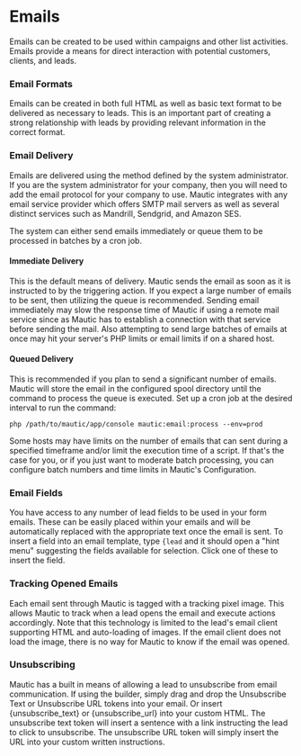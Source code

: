 # Emails

Emails can be created to be used within campaigns and other list activities. Emails provide a means for direct interaction with potential customers, clients, and leads.

### Email Formats

Emails can be created in both full HTML as well as basic text format to be delivered as necessary to leads. This is an important part of creating a strong relationship with leads by providing relevant information in the correct format.

### Email Delivery

Emails are delivered using the method defined by the system administrator. If you are the system administrator for your company, then you will need to add the email protocol for your company to use. Mautic integrates with any email service provider which offers SMTP mail servers as well as several distinct services such as Mandrill, Sendgrid, and Amazon SES.

The system can either send emails immediately or queue them to be processed in batches by a cron job.

#### Immediate Delivery ####

This is the default means of delivery. Mautic sends the email as soon as it is instructed to by the triggering action. If you expect a large number of emails to be sent, then utilizing the queue is recommended. Sending email immediately may slow the response time of Mautic if using a remote mail service since as Mautic has to establish a connection with that service before sending the mail. Also attempting to send large batches of emails at once may hit your server's PHP limits or email limits if on a shared host. 
 
#### Queued Delivery ####

This is recommended if you plan to send a significant number of emails. Mautic will store the email in the configured spool directory until the command to process the queue is executed. Set up a cron job at the desired interval to run the command:

```
php /path/to/mautic/app/console mautic:email:process --env=prod
```

Some hosts may have limits on the number of emails that can sent during a specified timeframe and/or limit the execution time of a script. If that's the case for you, or if you just want to moderate batch processing, you can configure batch numbers and time limits in Mautic's Configuration. 

 
### Email Fields

You have access to any number of lead fields to be used in your form emails. These can be easily placed within your emails and will be automatically replaced with the appropriate text once the email is sent.  To insert a field into an email template, type `{lead` and it should open a "hint menu" suggesting the fields available for selection.  Click one of these to insert the field.

### Tracking Opened Emails ###

Each email sent through Mautic is tagged with a tracking pixel image. This allows Mautic to track when a lead opens the email and execute actions accordingly. Note that this technology is limited to the lead's email client supporting HTML and auto-loading of images. If the email client does not load the image, there is no way for Mautic to know if the email was opened.

### Unsubscribing ###

Mautic has a built in means of allowing a lead to unsubscribe from email communication. If using the builder, simply drag and drop the Unsubscribe Text or Unsubscribe URL tokens into your email. Or insert {unsubscribe_text} or {unsubscribe_url} into your custom HTML. The unsubscribe text token will insert a sentence with a link instructing the lead to click to unsubscribe. The unsubscribe URL token will simply insert the URL into your custom written instructions.
